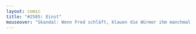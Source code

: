 ```yaml
---
layout: comic
title: "#2585: Einst"
mouseover: "Skandal: Wenn Fred schläft, klauen die Würmer ihm manchmal seinen Schlafstein und ersetzen ihn durch ein identisches Exemplar!"
---
```

